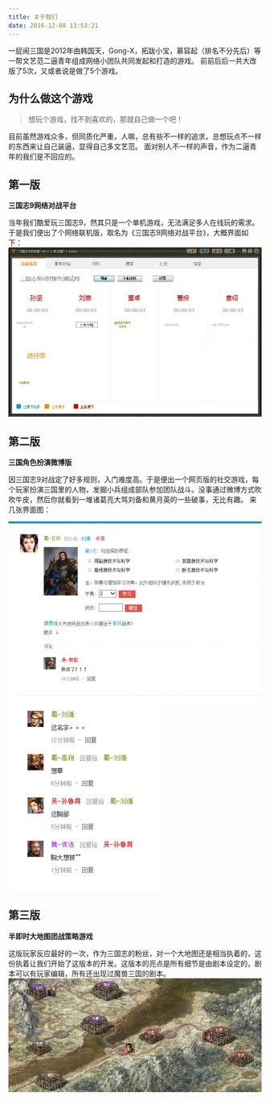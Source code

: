 ```yaml
---
title: 关于我们
date: 2016-12-08 13:53:21
---
```

一屁闹三国是2012年由韩国天，Gong-X，拓跋小宝，慕容起（排名不分先后）等一帮文艺范二逼青年组成网络小团队共同发起和打造的游戏。
前前后后一共大改版了5次，又或者说是做了5个游戏。

## 为什么做这个游戏


> 想玩个游戏，找不到喜欢的，那就自己做一个吧！

目前虽然游戏众多，但同质化严重，人嘛，总有些不一样的追求，总想玩点不一样的东西来让自己装逼，显得自己多文艺范。
面对别人不一样的声音，作为二逼青年的我们是不回应的。

## 第一版
**三国志9网络对战平台**

当年我们酷爱玩三国志9，然其只是一个单机游戏，无法满足多人在线玩的需求。
于是我们便出了个网络联机版，取名为《三国志9网络对战平台》，大概界面如下：
![第一版界面图](index/01.jpg) 

## 第二版
**三国角色扮演微博版**

因三国志9对战定了好多规则，入门难度高。于是便出一个网页版的社交游戏，每个玩家扮演三国里的人物，发掘小兵组成部队参加团队战斗。没事通过微博方式吹吹牛皮，然后你就看到一堆诸葛亮大骂刘备和黄月英的一些破事，无比有趣。
来几张界面图：

![小兵](index/02-2.jpg)  
![聊天](index/02-5.jpg) 

## 第三版
**半即时大地图团战策略游戏**

这版玩家反应最好的一次，作为三国志的粉丝，对一个大地图还是相当执着的，这份执着让我们开始了这版本的开发。这版本的亮点是所有细节是由剧本设定的，剧本可以有玩家编辑，所有还出现过魔兽三国的剧本。
![都市和部队](index/03.jpg) 